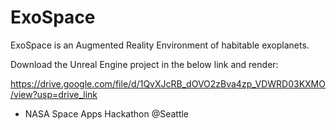 # ExoSpace

ExoSpace is an Augmented Reality Environment of habitable exoplanets.

Download the Unreal Engine project in the below link and render:

https://drive.google.com/file/d/1QvXJcRB_dOVO2zBva4zp_VDWRD03KXMO/view?usp=drive_link



- NASA Space Apps Hackathon @Seattle 


